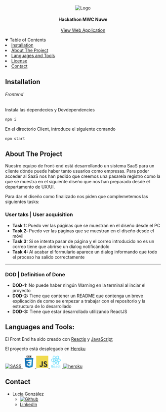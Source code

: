 
<!-- PROJECT LOGO -->
<br />
<p align="center">
    <img height="200" src="https://f6s-public.s3.amazonaws.com/profiles/2803317_original.jpg" alt="Logo" >


<h4 align="center">Hackathon MWC Nuwe</h4>
  <p align="center">
    <a href="https://hobbidu.herokuapp.com/">View Web Application</a>
  </p>
</p>



<!-- TABLE OF CONTENTS -->
<details open="open">
  <summary>Table of Contents</summary>
  <!-- <ol> -->
    <li>
      <a href="#installation">Installation</a>
    </li>
    <li>
      <a href="#about-the-project">About The Project</a>
    </li>
    <!-- <li>
      <a href="#app-overview">Overview</a>
    </li> -->
    <li><a href="#languages-and-tools">Languages and Tools</a></li>
    <li><a href="#license">License</a></li>
    <li><a href="#contact">Contact</a></li>
  </ol>
</details>

## Installation

###### Frontend

Instala las dependecies y Devdependencies

```sh
npm i
```
En el directorio Client, introduce el siguiente comando

```sh
npm start
```

<!-- ABOUT THE PROJECT -->
## About The Project


Nuestro equipo de front-end está desarrollando un sistema SaaS para un cliente dónde puede haber tanto usuarios como empresas.
Para poder acceder al SaaS nos han pedido que creemos una pasarela registro como la que se muestra en el siguiente diseño que nos han preparado desde el departamento de UX/UI.

Para dar el diseño como finalizado nos piden que complemetemos las siguientes tasks:  
### User taks | User acquisition

- **Task 1:** Puedo ver las páginas que se muestran en el diseño desde el PC
- **Task 2:** Puedo ver las páginas que se muestran en el diseño desde el móvil
- **Task 3:** Si se intenta pasar de página y el correo introducido no es un correo tiene que abrirse un dialog notificándolo
- **Task 4:** Al acabar el formulario aparece un dialog informando que todo el proceso ha salido correctamente

----

### DOD | Definition of Done

- **DOD-1:** No puede haber ningún Warning en la terminal al inciar el proyecto
- **DOD-2:** Tiene que contener un README que contenga un breve explicación de como se empezar a trabajar con el repositorio y la estructura de lo desarrollado
- **DOD-3:** Tiene que estar desarrollado utilizando ReactJS




<!-- USAGE -->
<!-- ## APP OVERVIEW

###### Registration & Login

<img src="https://github.com/diegogb-08/Hobbidu-frontend/blob/master/public/gif/register.gif?raw=true" alt="Register" >

<br>
<br>

###### Login and User profile update

<img src="https://github.com/diegogb-08/Hobbidu-frontend/blob/master/public/gif/login.gif?raw=true" alt="Login" >

<br>
<br>

###### Edit hobbies, change email & password and logaout

<img src="https://github.com/diegogb-08/Hobbidu-frontend/blob/master/public/gif/edit_hobbies.gif?raw=true" alt="edit hobby" >

<br>
<br>

###### Follow users

<img src="https://github.com/diegogb-08/Hobbidu-frontend/blob/master/public/gif/follow.gif?raw=true" alt="follow users" >

<br>
<br>

###### Filter events by location and distance

<img src="https://github.com/diegogb-08/Hobbidu-frontend/blob/master/public/gif/event_location.gif?raw=true" alt="follow users" >

<br>
<br>

###### Create event

<img src="https://github.com/diegogb-08/Hobbidu-frontend/blob/master/public/gif/create_event.gif?raw=true" alt="follow users" >

<br>
<br>

###### Create post

<img src="https://github.com/diegogb-08/Hobbidu-frontend/blob/master/public/gif/create_post.gif?raw=true" alt="follow users" >

<br>
<br>

--- -->


<!-- ACKNOWLEDGEMENTS -->


## Languages and Tools:
El Front End ha sido creado con [Reactjs](https://es.reactjs.org/) y [JavaScript](https://developer.mozilla.org/es/docs/Web/JavaScript) 

El proyecto está desplegado en [Heroku](https://id.heroku.com/) 

<p align="left">
    <!-- <a href="https://aws.amazon.com/" target="_blank"> 
        <img src="https://raw.githubusercontent.com/diegogb-08/Hobbidu-frontend/master/public/aws-logo.png" alt="Amazon Web Services" width="40" height="40"/>
    </a>  -->
    <a href="https://sass-lang.com/" target="_blank"> 
        <img src="https://sass-lang.com/assets/img/logos/logo-b6e1ef6e.svg" alt="SASS" width="40" height="40"/>
    </a> 
    <a href="https://www.w3schools.com/css/" target="_blank"> 
        <img src="https://raw.githubusercontent.com/devicons/devicon/master/icons/css3/css3-original-wordmark.svg" alt="css3" width="40" height="40"/>
    </a> 
    <!-- <a href="https://expressjs.com" target="_blank"> 
        <img src="https://raw.githubusercontent.com/devicons/devicon/master/icons/express/express-original-wordmark.svg" alt="express" width="40" height="40"/>
    </a> -->
    <!-- <a href="https://git-scm.com/" target="_blank">
        <img src="https://www.vectorlogo.zone/logos/git-scm/git-scm-icon.svg" alt="git" width="40" height="40"/>
    </a> -->
  <!--   <a href="https://www.w3.org/html/" target="_blank">
        <img src="https://raw.githubusercontent.com/devicons/devicon/master/icons/html5/html5-original-wordmark.svg" alt="html5" width="40" height="40"/>
    </a> -->
    <a href="https://developer.mozilla.org/en-US/docs/Web/JavaScript" target="_blank">
        <img src="https://raw.githubusercontent.com/devicons/devicon/master/icons/javascript/javascript-original.svg" alt="javascript" width="40" height="40"/>
    </a>
<!--     <a href="https://www.mongodb.com/" target="_blank"> 
        <img src="https://raw.githubusercontent.com/devicons/devicon/master/icons/mongodb/mongodb-original-wordmark.svg" alt="mongodb" width="40" height="40"/>
    </a>
    <a href="https://nodejs.org" target="_blank">
        <img src="https://raw.githubusercontent.com/devicons/devicon/master/icons/nodejs/nodejs-original-wordmark.svg" alt="nodejs" width="40" height="40"/> 
    </a>
    <a href="https://postman.com" target="_blank">
        <img src="https://www.vectorlogo.zone/logos/getpostman/getpostman-icon.svg" alt="postman" width="40" height="40"/>
    </a> -->
    <a href="https://reactjs.org/" target="_blank">
        <img src="https://raw.githubusercontent.com/devicons/devicon/master/icons/react/react-original-wordmark.svg" alt="react" width="40" height="40"/>
    </a>
       <a href="https://www.heroku.com/home" target="_blank">
        <img src="https://www.nicepng.com/png/full/223-2233246_heroku-logo-salesforce-heroku.png" alt="heroku" width="40" height="40"/>
    </a>
<!--     <a>
        <img src="https://raw.githubusercontent.com/devicons/devicon/master/icons/redux/redux-original.svg" alt="redux" width="40" height="40"/>
    </a>
    <a>
        <img src="https://i.imgur.com/s59l4lu.png" alt="redux" width="40" height="40"/>
    </a>
    <a>
        <img src="https://i.imgur.com/MD1U1tu.png" alt="redux" width="40" height="40"/>
    </a>
    <a>
        <img src="https://i.imgur.com/0fbJECr.png" alt="redux" width="40" height="40"/>
    </a>
    <a>
        <img src="https://i.imgur.com/lfb9mFw.png" alt="redux" width="40" height="40"/>
    </a> -->
</p>



<!-- CONTACT -->
## Contact

- Lucía González 
    - [![Github](./images/GitHub.png)](https://github.com/l0g0l)
    - [LinkedIn](https://www.linkedin.com/in/luciagonzalezlara)